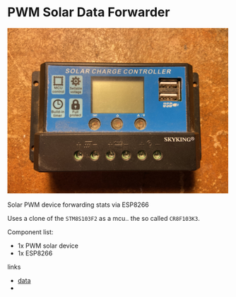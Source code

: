 #  PWM Solar Data Forwarder

[<img src="img/IMG_3645.JPG" width="500"/>](img/IMG_3645.JPG)

Solar PWM device forwarding stats via ESP8266

Uses a clone of the `STM8S103F2` as a mcu.. the so called `CR8F103K3`.

Component list:
- 1x PWM solar device
- 1x ESP8266


links
- [data](data)
- []()
